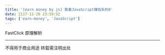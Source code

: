 ```yaml
---
title: '[earn money by js] 靠着JavaScript赚钱系列8'
date: 2117-11-26 23:59:52
tags: ['earn-money', 'JavaScript']
---
```

FastClick 原理解析



----------------
不得用于商业用途 转载需注明出处

